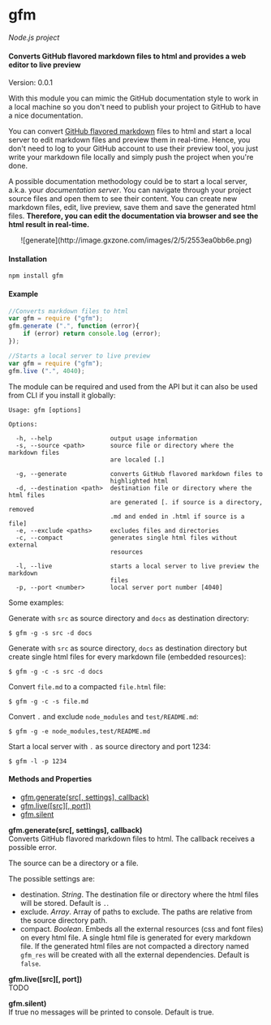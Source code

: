 gfm
===

_Node.js project_

#### Converts GitHub flavored markdown files to html and provides a web editor to live preview ####

Version: 0.0.1

With this module you can mimic the GitHub documentation style to work in a local machine so you don't need to publish your project to GitHub to have a nice documentation.

You can convert [GitHub flavored markdown](http://github.github.com/github-flavored-markdown/) files to html and start a local server to edit markdown files and preview them in real-time. Hence, you don't need to log to your GitHub account to use their preview tool, you just write your markdown file locally and simply push the project when you're done.

A possible documentation methodology could be to start a local server, a.k.a. your _documentation server_. You can navigate through your project source files and open them to see their content. You can create new markdown files, edit, live preview, save them and save the generated html files. __Therefore, you can edit the documentation via browser and see the html result in real-time.__

<p align="center">
	![generate](http://image.gxzone.com/images/2/5/2553ea0bb6e.png)
</p>

#### Installation ####

```
npm install gfm
```

#### Example ####

```javascript
//Converts markdown files to html
var gfm = require ("gfm");
gfm.generate (".", function (error){
	if (error) return console.log (error);
});
```

```javascript
//Starts a local server to live preview
var gfm = require ("gfm");
gfm.live (".", 4040);
```

The module can be required and used from the API but it can also be used from CLI if you install it globally:

```
Usage: gfm [options]

Options:

  -h, --help                output usage information
  -s, --source <path>       source file or directory where the markdown files
                            are localed [.]

  -g, --generate            converts GitHub flavored markdown files to
                            highlighted html
  -d, --destination <path>  destination file or directory where the html files
                            are generated [. if source is a directory, removed
                            .md and ended in .html if source is a file]
  -e, --exclude <paths>     excludes files and directories
  -c, --compact             generates single html files without external
                            resources

  -l, --live                starts a local server to live preview the markdown
                            files
  -p, --port <number>       local server port number [4040]
```

Some examples:

Generate with `src` as source directory and `docs` as destination directory:

```
$ gfm -g -s src -d docs
```

Generate with `src` as source directory, `docs` as destination directory but create single html files for every markdown file (embedded resources):

```
$ gfm -g -c -s src -d docs
```

Convert `file.md` to a compacted `file.html` file:

```
$ gfm -g -c -s file.md
```

Convert `.` and exclude `node_modules` and `test/README.md`:

```
$ gfm -g -e node_modules,test/README.md
```

Start a local server with `.` as source directory and port 1234:

```
$ gfm -l -p 1234
```

#### Methods and Properties ####

- [gfm.generate(src[, settings], callback)](#generate)
- [gfm.live([src][, port])](#live)
- [gfm.silent](#silent)

<a name="generate"></a>
__gfm.generate(src[, settings], callback)__  
Converts GitHub flavored markdown files to html. The callback receives a possible error.

The source can be a directory or a file.

The possible settings are:
- destination. _String_. The destination file or directory where the html files will be stored. Default is `.`.
- exclude. _Array_. Array of paths to exclude. The paths are relative from the source directory path.
- compact. _Boolean_. Embeds all the external resources (css and font files) on every html file. A single html file is generated for every markdown file. If the generated html files are not compacted a directory named `gfm_res` will be created with all the external dependencies. Default is `false`.

<a name="live"></a>
__gfm.live([src][, port])__  
TODO

<a name="silent"></a>
__gfm.silent)__  
If true no messages will be printed to console. Default is true.